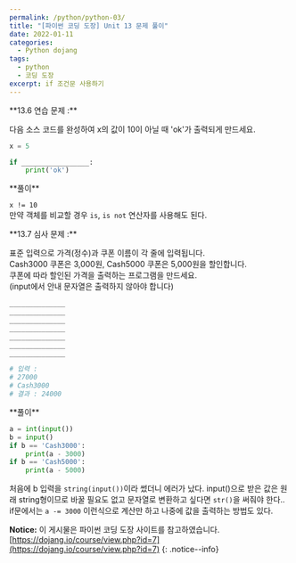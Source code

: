```yaml
---
permalink: /python/python-03/
title: "[파이썬 코딩 도장] Unit 13 문제 풀이"
date: 2022-01-11
categories:
  - Python dojang
tags:
  - python
  - 코딩 도장
excerpt: if 조건문 사용하기
---
```


<div class="notice--success" markdown="1">
**13.6 연습 문제 :**

다음 소스 코드를 완성하여 x의 값이 10이 아닐 때 'ok'가 출력되게 만드세요.

```python
x = 5

if _________________:
    print('ok')
```

</div>

<div class="notice" markdown="1">
**풀이**

`x != 10`<br>
만약 객체를 비교할 경우 `is`, `is not` 연산자를 사용해도 된다.

</div>

<div class="notice--danger" markdown="1">
**13.7 심사 문제 :**

표준 입력으로 가격(정수)과 쿠폰 이름이 각 줄에 입력됩니다.<br>
Cash3000 쿠폰은 3,000원, Cash5000 쿠폰은 5,000원을 할인합니다.<br>
쿠폰에 따라 할인된 가격을 출력하는 프로그램을 만드세요.<br>
(input에서 안내 문자열은 출력하지 않아야 합니다)

```python
______________
______________
______________
______________
______________
______________
______________

# 입력 :
# 27000
# Cash3000
# 결과 : 24000
```

</div>

<div class="notice" markdown="1">
**풀이**

```python
a = int(input())
b = input()
if b == 'Cash3000':
    print(a - 3000)
if b == 'Cash5000':
    print(a - 5000)
```

처음에 b 입력을 `string(input())`이라 썼더니 에러가 났다. input()으로 받은 값은 원래 string형이므로 바꿀 필요도 없고 문자열로 변환하고 싶다면 `str()`을 써줘야 한다..<br>
if문에서는 `a -= 3000` 이런식으로 계산만 하고 나중에 값을 출력하는 방법도 있다.

</div>

**Notice:** 이 게시물은 파이썬 코딩 도장 사이트를 참고하였습니다.
[https://dojang.io/course/view.php?id=7](https://dojang.io/course/view.php?id=7)
{: .notice--info}
